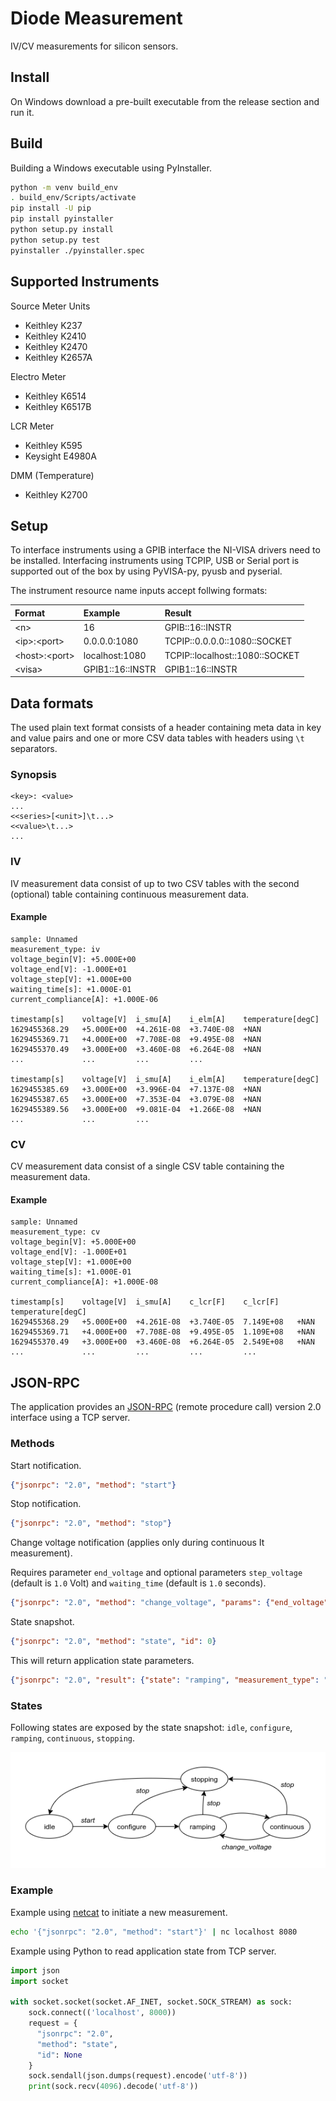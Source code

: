 # Diode Measurement

IV/CV measurements for silicon sensors.

## Install

On Windows download a pre-built executable from the release section and run it.

## Build

Building a Windows executable using PyInstaller.

```bash
python -m venv build_env
. build_env/Scripts/activate
pip install -U pip
pip install pyinstaller
python setup.py install
python setup.py test
pyinstaller ./pyinstaller.spec
```

## Supported Instruments

Source Meter Units

- Keithley K237
- Keithley K2410
- Keithley K2470
- Keithley K2657A

Electro Meter

- Keithley K6514
- Keithley K6517B

LCR Meter

- Keithley K595
- Keysight E4980A

DMM (Temperature)

- Keithley K2700

## Setup

To interface instruments using a GPIB interface the NI-VISA drivers need to be
installed. Interfacing instruments using TCPIP, USB or Serial port is supported
out of the box by using PyVISA-py, pyusb and pyserial.

The instrument resource name inputs accept follwing formats:

|Format|Example|Result|
|:-----|:------|:-----|
|&lt;n&gt;|16|GPIB::16::INSTR|
|&lt;ip&gt;:&lt;port&gt;|0.0.0.0:1080|TCPIP::0.0.0.0::1080::SOCKET|
|&lt;host&gt;:&lt;port&gt;|localhost:1080|TCPIP::localhost::1080::SOCKET|
|&lt;visa&gt;|GPIB1::16::INSTR|GPIB1::16::INSTR|

## Data formats

The used plain text format consists of a header containing meta data in key and
value pairs and one or more CSV data tables with headers using `\t` separators.

### Synopsis

```
<key>: <value>
...
<<series>[<unit>]\t...>
<<value>\t...>
...
```

### IV

IV measurement data consist of up to two CSV tables with the second (optional)
table containing continuous measurement data.

#### Example

```
sample: Unnamed
measurement_type: iv
voltage_begin[V]: +5.000E+00
voltage_end[V]: -1.000E+01
voltage_step[V]: +1.000E+00
waiting_time[s]: +1.000E-01
current_compliance[A]: +1.000E-06

timestamp[s]	voltage[V]	i_smu[A]	i_elm[A]	temperature[degC]
1629455368.29	+5.000E+00	+4.261E-08	+3.740E-08	+NAN
1629455369.71	+4.000E+00	+7.708E-08	+9.495E-08	+NAN
1629455370.49	+3.000E+00	+3.460E-08	+6.264E-08	+NAN
...          	...       	...       	...

timestamp[s]	voltage[V]	i_smu[A]	i_elm[A]	temperature[degC]
1629455385.69	+3.000E+00	+3.996E-04	+7.137E-08	+NAN
1629455387.65	+3.000E+00	+7.353E-04	+3.079E-08	+NAN
1629455389.56	+3.000E+00	+9.081E-04	+1.266E-08	+NAN
...          	...       	...
```

### CV

CV measurement data consist of a single CSV table containing the measurement
data.

#### Example

```
sample: Unnamed
measurement_type: cv
voltage_begin[V]: +5.000E+00
voltage_end[V]: -1.000E+01
voltage_step[V]: +1.000E+00
waiting_time[s]: +1.000E-01
current_compliance[A]: +1.000E-08

timestamp[s]	voltage[V]	i_smu[A]	c_lcr[F]	c_lcr[F]	temperature[degC]
1629455368.29	+5.000E+00	+4.261E-08	+3.740E-05	7.149E+08	+NAN
1629455369.71	+4.000E+00	+7.708E-08	+9.495E-05	1.109E+08	+NAN
1629455370.49	+3.000E+00	+3.460E-08	+6.264E-05	2.549E+08	+NAN
...          	...       	...       	...       	...
```

## JSON-RPC

The application provides an [JSON-RPC](https://www.jsonrpc.org/) (remote procedure call) version 2.0
interface using a TCP server.

### Methods

Start notification.

```json
{"jsonrpc": "2.0", "method": "start"}
```

Stop notification.

```json
{"jsonrpc": "2.0", "method": "stop"}
```

Change voltage notification (applies only during continuous It measurement).

Requires parameter `end_voltage` and optional parameters `step_voltage`
(default is `1.0` Volt) and `waiting_time` (default is `1.0` seconds).

```json
{"jsonrpc": "2.0", "method": "change_voltage", "params": {"end_voltage": 100.0, "step_voltage": 10.0, "waiting_time": 0.25}}
```

State snapshot.

```json
{"jsonrpc": "2.0", "method": "state", "id": 0}
```

This will return application state parameters.

```json
{"jsonrpc": "2.0", "result": {"state": "ramping", "measurement_type": "iv", "sample": "VPX1", "source_voltage": 24.0, "smu_current": 0.0025, "elm_current": 0.0021, "lcr_capacity": 0, "temperature": 24.031}, "id": 0}
```

### States

Following states are exposed by the state snapshot: `idle`, `configure`, `ramping`, `continuous`, `stopping`.

![State diagram](docs/images/rpc_states.png)

### Example

Example using [netcat](https://en.wikipedia.org/wiki/Netcat) to initiate a new measurement.

```bash
echo '{"jsonrpc": "2.0", "method": "start"}' | nc localhost 8080
```

Example using Python to read application state from TCP server.

```python
import json
import socket

with socket.socket(socket.AF_INET, socket.SOCK_STREAM) as sock:
    sock.connect(('localhost', 8000))
    request = {
      "jsonrpc": "2.0",
      "method": "state",
      "id": None
    }
    sock.sendall(json.dumps(request).encode('utf-8'))
    print(sock.recv(4096).decode('utf-8'))
```
